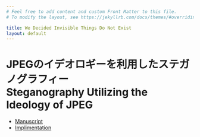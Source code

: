 ```yaml
---
# Feel free to add content and custom Front Matter to this file.
# To modify the layout, see https://jekyllrb.com/docs/themes/#overriding-theme-defaults

title: We Decided Invisible Things Do Not Exist
layout: default
---
```

# JPEGのイデオロギーを利用したステガノグラフィー<br>Steganography Utilizing the Ideology of JPEG 

- [Manuscript](assets/manuscript.pdf)
- [Implimentation](https://github.com/ucnv/wditdne/)